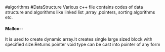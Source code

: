 #algorithms #DataStructure
Various c++ file contains codes of data structure and algorithms like linked list ,array ,pointers, sorting algorithms etc.
  <h4>Malloc-- </h4>
  <p>It is used to create dynamic array.It creates single large sized block with specified size.Returns pointer void type can be cast into pointer of any form</p>
  
